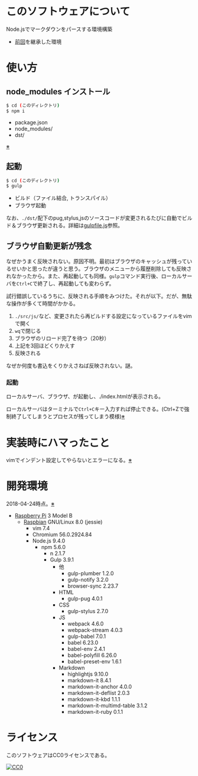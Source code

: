 # このソフトウェアについて

Node.jsでマークダウンをパースする環境構築

* [前回](https://github.com/ytyaru/Gulp.Install.20180425070000)を継承した環境

# 使い方

## node_modules インストール

```sh
$ cd (このディレクトリ)
$ npm i
```

* package.json
* node_modules/
* dst/

[※](memo/install.md)

## 起動

```sh
$ cd (このディレクトリ)
$ gulp
```

* ビルド（ファイル結合, トランスパイル）
* ブラウザ起動

なお、`./dst/`配下のpug,stylus,jsのソースコードが変更されるたびに自動でビルド＆ブラウザ更新される。詳細は[gulpfile.js](gulpfile.js)参照。

## ブラウザ自動更新が残念

なぜかうまく反映されない。原因不明。最初はブラウザのキャッシュが残っているせいかと思ったが違うと思う。ブラウザのメニューから履歴削除しても反映されなかったから。また、再起動しても同様。`gulp`コマンド実行後、ローカルサーバを`Ctrl+C`で終了し、再起動しても変わらず。

試行錯誤しているうちに、反映される手順をみつけた。それが以下。だが、無駄な操作が多くて時間がかかる。

1. `./src/js/`など、変更されたら再ビルドする設定になっているファイルをvimで開く
1. `wq`で閉じる
1. ブラウザのリロード完了を待つ（20秒）
1. 上記を3回ほどくりかえす
1. 反映される

なぜか何度も書込をくりかえさねば反映されない。謎。

### 起動

ローカルサーバ、ブラウザ、が起動し、./index.htmlが表示される。

ローカルサーバはターミナルで`Ctrl+C`キー入力すれば停止できる。(Ctrl+Zで強制終了してしまうとプロセスが残ってしまう模様)[※](run.md)

# 実装時にハマったこと

vimでインデント設定してやらないとエラーになる。[※](memo/vim.md)

# 開発環境

2018-04-24時点。[※](memo/install.md)

* [Raspberry Pi](https://ja.wikipedia.org/wiki/Raspberry_Pi) 3 Model B
    * [Raspbian](https://www.raspberrypi.org/downloads/raspbian/) GNU/Linux 8.0 (jessie)
        * vim 7.4
        * Chromium 56.0.2924.84
        * Node.js 9.4.0
            * npm 5.6.0
                * n 2.1.7
                * Gulp 3.9.1
                    * 他
                        * gulp-plumber 1.2.0
                        * gulp-notify 3.2.0
                        * browser-sync 2.23.7
                    * HTML
                        * gulp-pug 4.0.1
                    * CSS
                        * gulp-stylus 2.7.0
                    * JS
                        * webpack 4.6.0
                        * webpack-stream 4.0.3
                        * gulp-babel 7.0.1
                        * babel 6.23.0
                        * babel-env 2.4.1
                        * babel-polyfill 6.26.0
                        * babel-preset-env 1.6.1
                    * Markdown
                        * highlightjs 9.10.0
                        * markdown-it 8.4.1
                        * markdown-it-anchor 4.0.0
                        * markdown-it-deflist 2.0.3
                        * markdown-it-kbd 1.1.1
                        * markdown-it-multimd-table 3.1.2
                        * markdown-it-ruby 0.1.1

# ライセンス

このソフトウェアはCC0ライセンスである。

[![CC0](http://i.creativecommons.org/p/zero/1.0/88x31.png "CC0")](http://creativecommons.org/publicdomain/zero/1.0/deed.ja)


